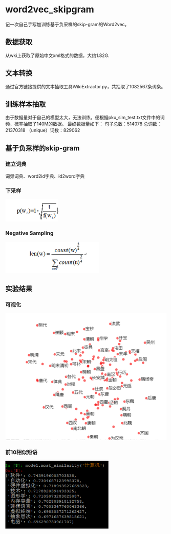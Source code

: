 # word2vec_skipgram  
  记一次自己手写加训练基于负采样的skip-gram的Word2vec。

## 数据获取
  从wki上获取了原始中文xml格式的数据，大约1.82G.

## 文本转换
  通过官方链接提供的文本抽取工具WikiExtractor.py，共抽取了1082567条词条。
  
## 训练样本抽取
  由于数据量对于自己的模型太大，无法训练。便根据pku_sim_test.txt文件中的词频，概率抽取了140M的数据。
  最终数据量如下：
  句子总数：514078
  总词数：21370318
  （unique）词数：829062
  
## 基于负采样的skip-gram

### 建立词典
  词频词典、word2id字典、id2word字典  

### 下采样
![sub_sampling](https://github.com/zyDotwei/word2vec_skipgram/blob/master/image/sub_sampling.png)

### Negative Sampling
![neg](https://github.com/zyDotwei/word2vec_skipgram/blob/master/image/neg.png)

## 实验结果

### 可视化
![caodai](https://github.com/zyDotwei/word2vec_skipgram/blob/master/image/chaodai.png)  

### 前10相似短语
![computer](https://github.com/zyDotwei/word2vec_skipgram/blob/master/image/computer.png)  




